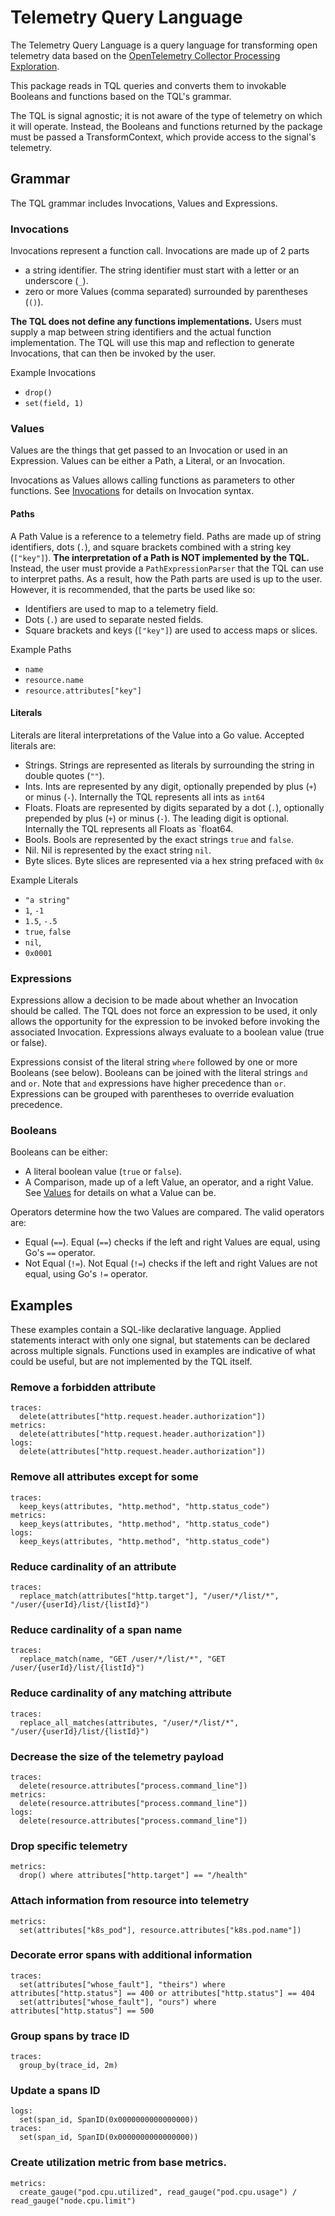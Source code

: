 # Telemetry Query Language

The Telemetry Query Language is a query language for transforming open telemetry data based on the [OpenTelemetry Collector Processing Exploration](https://github.com/open-telemetry/opentelemetry-collector/blob/main/docs/processing.md).

This package reads in TQL queries and converts them to invokable Booleans and functions based on the TQL's grammar.

The TQL is signal agnostic; it is not aware of the type of telemetry on which it will operate.  Instead, the Booleans and functions returned by the package must be passed a TransformContext, which provide access to the signal's telemetry.

## Grammar

The TQL grammar includes Invocations, Values and Expressions.

### Invocations

Invocations represent a function call. Invocations are made up of 2 parts

- a string identifier. The string identifier must start with a letter or an underscore (`_`).
- zero or more Values (comma separated) surrounded by parentheses (`()`).

**The TQL does not define any functions implementations.** Users must supply a map between string identifiers and the actual function implementation.  The TQL will use this map and reflection to generate Invocations, that can then be invoked by the user.

Example Invocations
- `drop()`
- `set(field, 1)`

### Values

Values are the things that get passed to an Invocation or used in an Expression. Values can be either a Path, a Literal, or an Invocation.

Invocations as Values allows calling functions as parameters to other functions. See [Invocations](#invocations) for details on Invocation syntax.

#### Paths

A Path Value is a reference to a telemetry field.  Paths are made up of string identifiers, dots (`.`), and square brackets combined with a string key (`["key"]`).  **The interpretation of a Path is NOT implemented by the TQL.**  Instead, the user must provide a `PathExpressionParser` that the TQL can use to interpret paths.  As a result, how the Path parts are used is up to the user.  However, it is recommended, that the parts be used like so:

- Identifiers are used to map to a telemetry field.
- Dots (`.`) are used to separate nested fields.
- Square brackets and keys (`["key"]`) are used to access maps or slices.

Example Paths
- `name`
- `resource.name`
- `resource.attributes["key"]`

#### Literals

Literals are literal interpretations of the Value into a Go value.  Accepted literals are:

- Strings. Strings are represented as literals by surrounding the string in double quotes (`""`).
- Ints.  Ints are represented by any digit, optionally prepended by plus (`+`) or minus (`-`). Internally the TQL represents all ints as `int64`
- Floats.  Floats are represented by digits separated by a dot (`.`), optionally prepended by plus (`+`) or minus (`-`). The leading digit is optional. Internally the TQL represents all Floats as `float64.
- Bools.  Bools are represented by the exact strings `true` and `false`.
- Nil.  Nil is represented by the exact string `nil`.
- Byte slices.  Byte slices are represented via a hex string prefaced with `0x`

Example Literals
- `"a string"`
- `1`, `-1`
- `1.5`, `-.5`
- `true`, `false`
- `nil`,
- `0x0001`

### Expressions

Expressions allow a decision to be made about whether an Invocation should be called. The TQL does not force an expression to be used, it only allows the opportunity for the expression to be invoked before invoking the associated Invocation. Expressions always evaluate to a boolean value (true or false).

Expressions consist of the literal string `where` followed by one or more Booleans (see below).
Booleans can be joined with the literal strings `and` and `or`.
Note that `and` expressions have higher precedence than `or`.
Expressions can be grouped with parentheses to override evaluation precedence.

### Booleans

Booleans can be either:
- A literal boolean value (`true` or `false`).
- A Comparison, made up of a left Value, an operator, and a right Value. See [Values](#values) for details on what a Value can be.

Operators determine how the two Values are compared.  The valid operators are:

- Equal (`==`). Equal (`==`) checks if the left and right Values are equal, using Go's `==` operator.
- Not Equal (`!=`).  Not Equal (`!=`) checks if the left and right Values are not equal, using Go's `!=` operator.

## Examples

These examples contain a SQL-like declarative language.  Applied statements interact with only one signal, but statements can be declared across multiple signals.  Functions used in examples are indicative of what could be useful, but are not implemented by the TQL itself.

### Remove a forbidden attribute

```
traces:
  delete(attributes["http.request.header.authorization"])
metrics:
  delete(attributes["http.request.header.authorization"])
logs:
  delete(attributes["http.request.header.authorization"])
```

### Remove all attributes except for some

```
traces:
  keep_keys(attributes, "http.method", "http.status_code")
metrics:
  keep_keys(attributes, "http.method", "http.status_code")
logs:
  keep_keys(attributes, "http.method", "http.status_code")
```

### Reduce cardinality of an attribute

```
traces:
  replace_match(attributes["http.target"], "/user/*/list/*", "/user/{userId}/list/{listId}")
```

### Reduce cardinality of a span name

```
traces:
  replace_match(name, "GET /user/*/list/*", "GET /user/{userId}/list/{listId}")
```

### Reduce cardinality of any matching attribute

```
traces:
  replace_all_matches(attributes, "/user/*/list/*", "/user/{userId}/list/{listId}")
```

### Decrease the size of the telemetry payload

```
traces:
  delete(resource.attributes["process.command_line"])
metrics:
  delete(resource.attributes["process.command_line"])
logs:
  delete(resource.attributes["process.command_line"])
```

### Drop specific telemetry

```
metrics:
  drop() where attributes["http.target"] == "/health"
```

### Attach information from resource into telemetry

```
metrics:
  set(attributes["k8s_pod"], resource.attributes["k8s.pod.name"])
```

### Decorate error spans with additional information

```
traces:
  set(attributes["whose_fault"], "theirs") where attributes["http.status"] == 400 or attributes["http.status"] == 404
  set(attributes["whose_fault"], "ours") where attributes["http.status"] == 500
```

### Group spans by trace ID

```
traces:
  group_by(trace_id, 2m)
```


### Update a spans ID

```
logs:
  set(span_id, SpanID(0x0000000000000000))
traces:
  set(span_id, SpanID(0x0000000000000000))
```

### Create utilization metric from base metrics.

```
metrics:
  create_gauge("pod.cpu.utilized", read_gauge("pod.cpu.usage") / read_gauge("node.cpu.limit")
```